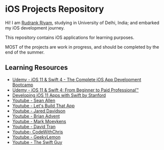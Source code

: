 # iOS Projects Repository   

Hi! I am [Rudrank Riyam](https://www.linkedin.com/in/rudrankriyam/), studying in University of Delhi, India; and embarked my iOS development journey.

This repository contains iOS applications for learning purposes.

MOST of the projects are work in progress, and should be completed by the end of the summer.

## Learning Resources 
 
* [Udemy - iOS 11 & Swift 4 - The Complete iOS App Development Bootcamp](https://www.udemy.com/ios-11-app-development-bootcamp)
* [Udemy - iOS 11 & Swift 4: From Beginner to Paid Professional™](https://www.udemy.com/devslopes-ios11)
* [Developing iOS 11 Apps with Swift by Stanford](https://itunes.apple.com/us/course/developing-ios-11-apps-with-swift/id1309275316)
* [Youtube - Sean Allen](https://www.youtube.com/channel/UCbTw29mcP12YlTt1EpUaVJw)
* [Youtube - Let's Build That App](https://www.youtube.com/channel/UCuP2vJ6kRutQBfRmdcI92mA)
* [Youtube - Jared Davidson](https://www.youtube.com/user/Archetapp)
* [Youtube - Brian Advent](https://www.youtube.com/channel/UCysEngjfeIYapEER9K8aikw)
* [Youtube - Mark Moeykens](https://www.youtube.com/channel/UChH6WbyYeX0INJjrK2-6WSg)
* [Youtube - David Tran](https://www.youtube.com/channel/UCvPFGq6luCqAVGiFpzTvkIA)
* [Youtube- CodeWithChris](https://www.youtube.com/user/CodeWithChris)
* [Youtube - GeekyLemon](https://www.youtube.com/user/GeekyLemon)
* [Youtube - The Swift Guy](https://www.youtube.com/channel/UC-d1NWv5IWtIkfH47ux4dWA)
